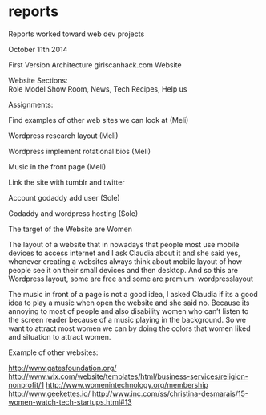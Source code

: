 # reports
Reports worked toward web dev projects

October 11th 2014

First Version Architecture   girlscanhack.com Website

Website Sections:  
Role Model Show Room,
News,
Tech Recipes, 
Help us



Assignments: 

Find examples of other web sites we can look at (Meli)

Wordpress research layout (Meli)

Wordpress implement rotational bios (Meli)

Music in the front page (Meli)

Link the site with tumblr and twitter

Account godaddy add user (Sole)

Godaddy and wordpress hosting (Sole)
      



The target of the Website are Women

The layout of a website that in nowadays that people most use mobile devices to access internet and I ask Claudia about it and she said yes, whenever creating a websites always think about mobile layout of how people see it on their small devices and then desktop. And so this are  Wordpress layout, some are free and  some are premium:  wordpresslayout

The music in front of a page is not a good idea, I asked Claudia if its a good idea to play a music when open the website and she said no. Because its annoying to most of people and also disability women who can’t listen to the screen reader because of a music playing in the background. So we want to attract most women we can by doing the colors that women liked and situation to attract women.  


Example of other websites:

http://www.gatesfoundation.org/
http://www.wix.com/website/templates/html/business-services/religion-nonprofit/1
http://www.womenintechnology.org/membership
http://www.geekettes.io/
http://www.inc.com/ss/christina-desmarais/15-women-watch-tech-startups.html#13



